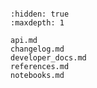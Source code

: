 ```{include} ../README.md

```

```{toctree}
:hidden: true
:maxdepth: 1

api.md
changelog.md
developer_docs.md
references.md
notebooks.md

```
